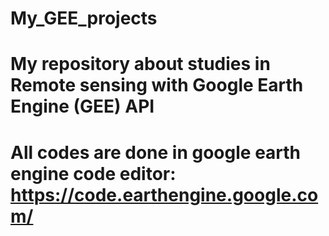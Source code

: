 # My_GEE_projects
# My repository about studies in Remote sensing with Google Earth Engine (GEE) API
# All codes are done in google earth engine code editor: https://code.earthengine.google.com/
